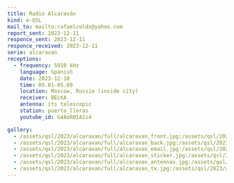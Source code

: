 ```yaml
---
title: Radio Alcaraván
kind: e-QSL
mail_to: mailto:rafaelcoldx@yahoo.com
report_sent: 2023-12-11
responce_sent: 2023-12-11
responce_received: 2023-12-11
serie: alcaravan
receptions:
  - frequency: 5910 kHz
    language: Spanish
    date: 2023-12-10
    time: 05.01-05.09
    location: Moscow, Russia (inside city)
    receiver: BELKA
    antenna: its telescopic
    station: puerto_lleras
    youtube_id: G4AoR0IA1s4

gallery:
  - /assets/qsl/2023/alcaravan/full/alcaravan_front.jpg:/assets/qsl/2023/alcaravan/small/alcaravan_front.jpg
  - /assets/qsl/2023/alcaravan/full/alcaravan_back.jpg:/assets/qsl/2023/alcaravan/small/alcaravan_back.jpg
  - /assets/qsl/2023/alcaravan/full/alcaravan_email.jpg:/assets/qsl/2023/alcaravan/small/alcaravan_email.jpg
  - /assets/qsl/2023/alcaravan/full/alcaravan_sticker.jpg:/assets/qsl/2023/alcaravan/small/alcaravan_sticker.jpg
  - /assets/qsl/2023/alcaravan/full/alcaravan_antennas.jpg:/assets/qsl/2023/alcaravan/small/alcaravan_antennas.jpg
  - /assets/qsl/2023/alcaravan/full/alcaravan_tx.jpg:/assets/qsl/2023/alcaravan/small/alcaravan_tx.jpg
---
```

